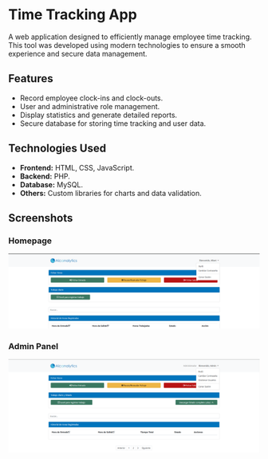 # Time Tracking App

A web application designed to efficiently manage employee time tracking. This tool was developed using modern technologies to ensure a smooth experience and secure data management.

## Features
- Record employee clock-ins and clock-outs.
- User and administrative role management.
- Display statistics and generate detailed reports.
- Secure database for storing time tracking and user data.

## Technologies Used
- **Frontend:** HTML, CSS, JavaScript.
- **Backend:** PHP.
- **Database:** MySQL.
- **Others:** Custom libraries for charts and data validation.

## Screenshots
### Homepage
![Homepage](homepage.png)

### Admin Panel
![Admin Panel](admin.png)
